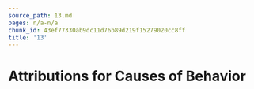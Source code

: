 ```yaml
---
source_path: 13.md
pages: n/a-n/a
chunk_id: 43ef77330ab9dc11d76b89d219f15279020cc8ff
title: '13'
---
```

# Attributions for Causes of Behavior
